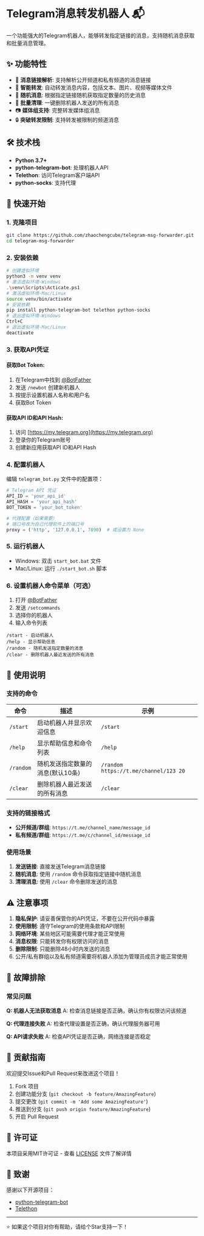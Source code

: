 # Telegram消息转发机器人 📬

一个功能强大的Telegram机器人，能够转发指定链接的消息，支持随机消息获取和批量消息管理。

## ✨ 功能特性

- 🔗 **消息链接解析**: 支持解析公开频道和私有频道的消息链接
- 📨 **智能转发**: 自动转发消息内容，包括文本、图片、视频等媒体文件
- 🎲 **随机消息**: 根据指定链接随机获取指定数量的历史消息
- 🧹 **批量清理**: 一键删除机器人发送的所有消息
- 📷 **媒体组支持**: 完整转发媒体组消息
- 🔒 **突破转发限制**: 支持转发被限制的频道消息

## 🛠️ 技术栈

- **Python 3.7+**
- **python-telegram-bot**: 处理机器人API
- **Telethon**: 访问Telegram客户端API
- **python-socks**: 支持代理


## 🚀 快速开始

### 1. 克隆项目

```bash
git clone https://github.com/zhaochengcube/telegram-msg-forwarder.git
cd telegram-msg-forwarder
```

### 2. 安装依赖

```bash
# 创建虚拟环境
python3 -m venv venv
# 激活虚拟环境-Windows
.\venv\Scripts\Acticate.ps1
# 激活虚拟环境-Mac/Linux
source venv/bin/activate
# 安装依赖
pip install python-telegram-bot telethon python-socks
# 退出虚拟环境-Windows
Ctrl+C
# 退出虚拟环境-Mac/Linux
deactivate
```

### 3. 获取API凭证

#### 获取Bot Token:
1. 在Telegram中找到 [@BotFather](https://t.me/BotFather)
2. 发送 `/newbot` 创建新机器人
3. 按提示设置机器人名称和用户名
4. 获取Bot Token

#### 获取API ID和API Hash:
1. 访问 [https://my.telegram.org](https://my.telegram.org)
2. 登录你的Telegram账号
3. 创建新应用获取API ID和API Hash

### 4. 配置机器人

编辑 `telegram_bot.py` 文件中的配置项：

```python
# Telegram API 凭证
API_ID = 'your_api_id'
API_HASH = 'your_api_hash'
BOT_TOKEN = 'your_bot_token'

# 代理配置（如果需要）
# 端口号改为自己代理软件上的端口号
proxy = ('http', '127.0.0.1', 7890)  # 或设置为 None
```

### 5. 运行机器人

- Windows: 双击 `start_bot.bat` 文件
- Mac/Linux: 运行 `./start_bot.sh` 脚本

### 6. 设置机器人命令菜单（可选）
1. 打开 [@BotFather](https://t.me/BotFather)
2. 发送 `/setcommands`
3. 选择你的机器人
4. 输入命令列表
```text
/start - 启动机器人
/help - 显示帮助信息
/random - 随机发送指定数量的消息
/clear - 删除机器人最近发送的所有消息
```

## 📖 使用说明

### 支持的命令

| 命令        | 描述                 | 示例                                    |
| --------- | ------------------ | ------------------------------------- |
| `/start`  | 启动机器人并显示欢迎信息       | `/start`                              |
| `/help`   | 显示帮助信息和命令列表        | `/help`                               |
| `/random` | 随机发送指定数量的消息(默认10条) | `/random https://t.me/channel/123 20` |
| `/clear`  | 删除机器人最近发送的所有消息     | `/clear`                              |

### 支持的链接格式

- **公开频道/群组**: `https://t.me/channel_name/message_id`
- **私有频道/群组**: `https://t.me/c/channel_id/message_id`

### 使用场景

1. **发送链接**: 直接发送Telegram消息链接
2. **随机消息**: 使用 `/random` 命令获取指定链接中随机消息
3. **清理消息**: 使用 `/clear` 命令删除发送的消息


## ⚠️ 注意事项

1. **隐私保护**: 请妥善保管你的API凭证，不要在公开代码中暴露
2. **使用限制**: 遵守Telegram的使用条款和API限制
3. **网络环境**: 某些地区可能需要代理才能正常使用
4. **消息权限**: 只能转发你有权限访问的消息
5. **删除限制**: 只能删除48小时内发送的消息
6. 公开/私有群组以及私有频道需要将机器人添加为管理员成员才能正常使用

## 🐛 故障排除

### 常见问题

**Q: 机器人无法获取消息**
A: 检查消息链接是否正确，确认你有权限访问该频道

**Q: 代理连接失败**
A: 检查代理设置是否正确，确认代理服务器可用

**Q: API请求失败**
A: 检查API凭证是否正确，网络连接是否稳定

## 🤝 贡献指南

欢迎提交Issue和Pull Request来改进这个项目！

1. Fork 项目
2. 创建功能分支 (`git checkout -b feature/AmazingFeature`)
3. 提交更改 (`git commit -m 'Add some AmazingFeature'`)
4. 推送到分支 (`git push origin feature/AmazingFeature`)
5. 开启 Pull Request

## 📄 许可证

本项目采用MIT许可证 - 查看 [LICENSE](LICENSE) 文件了解详情

## 🙏 致谢

感谢以下开源项目：
- [python-telegram-bot](https://github.com/python-telegram-bot/python-telegram-bot)
- [Telethon](https://github.com/LonamiWebs/Telethon)

---

⭐ 如果这个项目对你有帮助，请给个Star支持一下！